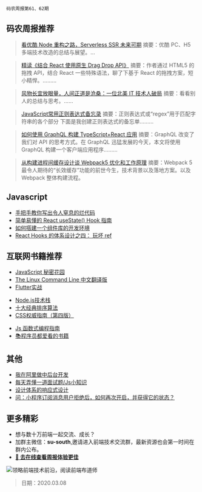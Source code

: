 `码农周报第61、62期`

码农周报推荐
-------

> [看优酷 Node 重构之路，Serverless SSR 未来可期](https://developer.aliyun.com/article/746281)
> 摘要：优酷 PC、H5 多端技术改造的总结与展望。…

> [精读《结合 React 使用原生 Drag Drop API》](https://mp.weixin.qq.com/s/4gm_r9SS79rnXTeHGfXgWQ)
> 摘要：作者通过 HTML5 的拖拽 API，结合 React 一些特殊语法，聊了下基于 React 的拖拽方案，短小精悍。………

> [风物长宜放眼量，人间正道是沧桑：一位北美 IT 技术人破局](https://segmentfault.com/a/1190000021824031)
> 摘要：看看别人的总结与思考。……

> [JavaScript常用正则表达式备忘录](https://www.javascriptc.com/3529.html)
> 摘要：正则表达式或“regex”用于匹配字符串的各个部分 下面是我创建正则表达式的备忘单………

> [如何使用 GraphQL 构建 TypeScript+React 应用](https://www.javascriptc.com/3277.html)
> 摘要：GraphQL 改变了我们对 API 的思考方式。在 GraphQL 迅猛发展的今天，本文将使用 GraphQL 构建一个客户端应用程序………

> [从构建进程间缓存设计谈 Webpack5 优化和工作原理](https://zhuanlan.zhihu.com/p/110995118)
> 摘要：Webpack 5 最令人期待的“长效缓存”功能的前世今生，技术背景以及落地方案。以及 Webpack 整体构建流程。

Javascript
-------

+ [手把手教你写出令人窒息的烂代码](https://mp.weixin.qq.com/s/Xyt0JQjWNHSz_6kP8PdcCQ)
+ [简单易懂的 React useState() Hook 指南](https://www.javascriptc.com/3432.html)
+ [如何搭建一个组件库的开发环境](https://www.javascriptc.com/3220.html)
+ [React Hooks 的体系设计之四： 玩坏 ref](https://zhuanlan.zhihu.com/p/111308773)

互联网书籍推荐
-------
- [JavaScript 秘密花园](https://www.javascriptc.com/books/javascript-garden/)
- [The Linux Command Line 中文翻译版](https://www.javascriptc.com/books/linux-command-line/)
- [Flutter实战](https://www.javascriptc.com/books/flutter-in-action/)
+ [Node.js技术栈](https://www.javascriptc.com/books/nodejs-roadmap/)
+ [十大经典排序算法](https://www.javascriptc.com/books/js-sorting-algorithm/)
+ [CSS权威指南（第四版）](https://www.javascriptc.com/books/css-the-definitive-guide-4th-zh/)
- [Js 函数式编程指南](https://www.javascriptc.com/books/functional/)
- [📚程序员都爱看的书籍](https://www.javascriptc.com/books-navigation)

其他
-------
+ [我在阿里做中后台开发](https://mp.weixin.qq.com/s?__biz=MzU4NzU0MDIzOQ==&mid=2247489003&idx=1&sn=83a506debf5cc1c3a1921b658d7d0a04&chksm=fdeb278bca9cae9d6b8823a88cb3cbeb5c887dc3bd00848fbdb5882d3777bc14345ac8d44aa8&scene=27#wechat_redirect)
+ [每天弄懂一道面试题/Js小知识](https://www.javascriptc.com/interview-tips/)
+ [设计体系的响应式设计](https://zhuanlan.zhihu.com/p/109781992)
+ [问：小程序订阅消息用户拒绝后，如何再次开启，并获得它的状态？](https://www.javascriptc.com/3761.html)

更多精彩
-------
+ 想与数十万前端一起交流、成长？
+ 加群主微信：**su-south**,邀请进入前端技术交流群，最新资源也会第一时间在群内公布。
+ **[:lollipop: 去在线查看周报体验更佳](https://www.javascriptc.com/category/javascript-weekly)**

![领略前端技术前沿，阅读前端布道师](https://user-images.githubusercontent.com/18324563/100540104-2b5d5a00-3276-11eb-90b4-1a8d6a4444b8.png)



> 日期：2020.03.08
